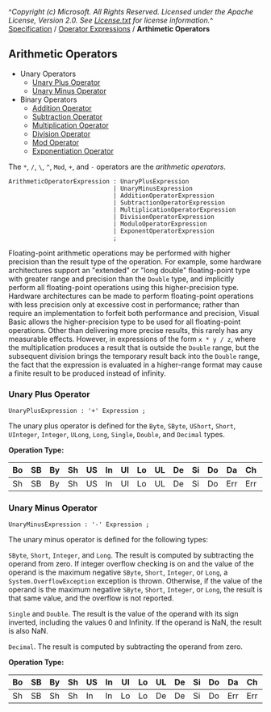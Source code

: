 ^*Copyright (c) Microsoft. All Rights Reserved. Licensed under the Apache License, Version 2.0.  See [License.txt](https://github.com/dotnet/roslyn/blob/master/License.txt) for license information.*^    
[Specification]("vblang/spec/VisualBasic-Specification.md") / [Operator Expressions](Operator-Expressions.md) / **Arthimetic Operators**


## Arithmetic Operators

  * Unary Operators
    * [Unary Plus Operator](#Unary-Plus-Operator)  
    * [Unary Minus Operator](#Unary-Minus-Operator)
  * Binary Operators
    * [Addition Operator](arithmetic-addition-operator.md)
    * [Subtraction Operator](arithmetic-subtraction-operator.md)
    * [Multiplication Operator](arithmetic-multiplication-operator.md)
    * [Division Operator](arithmetic-division-operator.md)
    * [Mod Operator](arithmetic-mod-operator.md)
    * [Exponentiation Operator](arithmetic-exponentiation-operator.md)

The `*`, `/`, `\`, `^`, `Mod`, `+`, and `-` operators are the *arithmetic operators*.

```antlr
ArithmeticOperatorExpression : UnaryPlusExpression
                             | UnaryMinusExpression
                             | AdditionOperatorExpression
                             | SubtractionOperatorExpression
                             | MultiplicationOperatorExpression
                             | DivisionOperatorExpression
                             | ModuloOperatorExpression
                             | ExponentOperatorExpression
                             ;
```

Floating-point arithmetic operations may be performed with higher precision than the result type of the operation. For example, some hardware architectures support an "extended" or "long double" floating-point type with greater range and precision than the `Double` type, and implicitly perform all floating-point operations using this higher-precision type. Hardware architectures can be made to perform floating-point operations with less precision only at excessive cost in performance; rather than require an implementation to forfeit both performance and precision, Visual Basic allows the higher-precision type to be used for all floating-point operations. Other than delivering more precise results, this rarely has any measurable effects. However, in expressions of the form `x * y / z`, where the multiplication produces a result that is outside the `Double` range, but the subsequent division brings the temporary result back into the `Double` range, the fact that the expression is evaluated in a higher-range format may cause a finite result to be produced instead of infinity.


### Unary Plus Operator

```antlr
UnaryPlusExpression : '+' Expression ;
```

The unary plus operator is defined for the `Byte`, `SByte`, `UShort`, `Short`, `UInteger`, `Integer`, `ULong`, `Long`, `Single`, `Double`, and `Decimal` types.

__Operation Type:__


| __Bo__ | __SB__ | __By__ | __Sh__ | __US__ | __In__ | __UI__ | __Lo__ | __UL__ | __De__ | __Si__ | __Do__ | __Da__  | __Ch__  | __St__ | __Ob__ | 
|----|----|----|----|----|----|----|----|----|----|----|----|-----|-----|----|----|
| Sh | SB | By | Sh | US | In | UI | Lo | UL | De | Si | Do | Err | Err | Do | Ob | 


### Unary Minus Operator

```antlr
UnaryMinusExpression : '-' Expression ;
```

The unary minus operator is defined for the following types:

`SByte`, `Short`, `Integer`, and `Long`. The result is computed by subtracting the operand from zero. If integer overflow checking is on and the value of the operand is the maximum negative `SByte`, `Short`, `Integer`, or `Long`, a `System.OverflowException` exception is thrown. Otherwise, if the value of the operand is the maximum negative `SByte`, `Short`, `Integer`, or `Long`, the result is that same value, and the overflow is not reported.

`Single` and `Double`. The result is the value of the operand with its sign inverted, including the values 0 and Infinity. If the operand is NaN, the result is also NaN.

`Decimal`. The result is computed by subtracting the operand from zero.

__Operation Type:__

| __Bo__ | __SB__ | __By__ | __Sh__ | __US__ | __In__ | __UI__ | __Lo__ | __UL__ | __De__ | __Si__ | __Do__ | __Da__  | __Ch__  | __St__ | __Ob__ | 
|----|----|----|----|----|----|----|----|----|----|----|----|-----|-----|----|----|
| Sh | SB | Sh | Sh | In | In | Lo | Lo | De | De | Si | Do | Err | Err | Do | Ob | 

